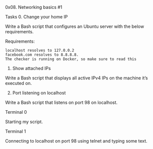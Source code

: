 0x08. Networking basics #1

Tasks
0. Change your home IP

Write a Bash script that configures an Ubuntu server with the below requirements.

Requirements:

	localhost resolves to 127.0.0.2
	facebook.com resolves to 8.8.8.8.
	The checker is running on Docker, so make sure to read this

1. Show attached IPs

Write a Bash script that displays all active IPv4 IPs on the machine it’s executed on.

2. Port listening on localhost

Write a Bash script that listens on port 98 on localhost.

Terminal 0

Starting my script.

Terminal 1

Connecting to localhost on port 98 using telnet and typing some text.
